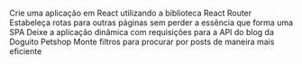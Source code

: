 Crie uma aplicação em React utilizando a biblioteca React Router
Estabeleça rotas para outras páginas sem perder a essência que forma uma SPA
Deixe a aplicação dinâmica com requisições para a API do blog da Doguito Petshop
Monte filtros para procurar por posts de maneira mais eficiente
